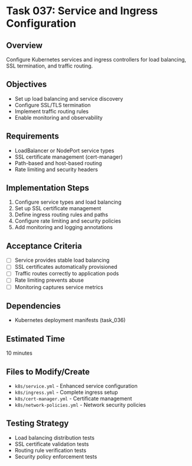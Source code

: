 # Task 037: Service and Ingress Configuration

## Overview
Configure Kubernetes services and ingress controllers for load balancing, SSL termination, and traffic routing.

## Objectives
- Set up load balancing and service discovery
- Configure SSL/TLS termination
- Implement traffic routing rules
- Enable monitoring and observability

## Requirements
- LoadBalancer or NodePort service types
- SSL certificate management (cert-manager)
- Path-based and host-based routing
- Rate limiting and security headers

## Implementation Steps
1. Configure service types and load balancing
2. Set up SSL certificate management
3. Define ingress routing rules and paths
4. Configure rate limiting and security policies
5. Add monitoring and logging annotations

## Acceptance Criteria
- [ ] Service provides stable load balancing
- [ ] SSL certificates automatically provisioned
- [ ] Traffic routes correctly to application pods
- [ ] Rate limiting prevents abuse
- [ ] Monitoring captures service metrics

## Dependencies
- Kubernetes deployment manifests (task_036)

## Estimated Time
10 minutes

## Files to Modify/Create
- `k8s/service.yml` - Enhanced service configuration
- `k8s/ingress.yml` - Complete ingress setup
- `k8s/cert-manager.yml` - Certificate management
- `k8s/network-policies.yml` - Network security policies

## Testing Strategy
- Load balancing distribution tests
- SSL certificate validation tests
- Routing rule verification tests
- Security policy enforcement tests